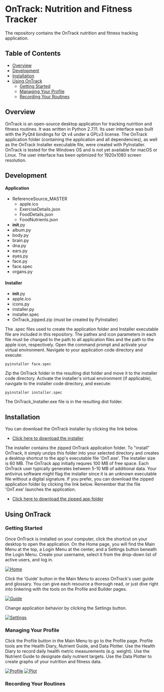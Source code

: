 # OnTrack: Nutrition and Fitness Tracker

The repository contains the OnTrack nutrition and fitness tracking application.

## Table of Contents

- [Overview](#overview)
- [Development](#development)
- [Installation](#installation)
- [Using OnTrack](#using-ontrack)
  - [Getting Started](#getting-started)
  - [Managing Your Profile](#managing-your-profile)
  - [Recording Your Routines](#recording-your-routines)

## Overview

OnTrack is an open-source desktop application for tracking nutrition and fitness routines. It was written in Python 2.7.11. Its user interface was built with the PyQt4 bindings for Qt v4 under a GPLv3 license. The OnTrack application folder (containing the application and all dependencies), as well as the OnTrack Installer executable file, were created with PyInstaller. OnTrack is tested for the Windows OS and is not yet available for macOS or Linux. The user interface has been optimized for 1920x1080 screen resolution.

## Development

#### Application

* ReferenceSource_MASTER
  - apple.ico
  - ExerciseDetails.json
  - FoodDetails.json
  - FoodNutrients.json
* __init__.py
* album.py
* body.py
* brain.py
* dna.py
* ears.py
* eyes.py
* face.py
* face.spec
* organs.py

#### Installer

* __init__.py
* apple.ico
* icons.py
* installer.py
* installer.spec
* OnTrack_zipped.zip (must be created by PyInstaller)

The .spec files used to create the application folder and Installer executable file are included in this repository. The pathex and icon parameters in each file must be changed to the path to all application files and the path to the apple icon, respectively. Open the command prompt and activate your virtual environment. Navigate to your application code directory and execute:
```
pyinstaller face.spec
```

Zip the OnTrack folder in the resulting dist folder and move it to the installer code directory. Activate the installer's virtual environment (if applicable), navigate to the installer code directory, and execute:
```
pyinstaller installer.spec
```

The OnTrack_Installer.exe file is in the resulting dist folder.

## Installation

You can download the OnTrack installer by clicking the link below.
* [Click here to download the installer](https://dl.dropbox.com/s/x4cdfy4k7sxl0af/OnTrack_Installer.exe?dl=0 "Download OnTrack_Installer.exe")

The installer contains the zipped OnTrack application folder. To "install" OnTrack, it simply unzips this folder into your selected directory and creates a desktop shortcut to the app's executable file 'OnT.exe'. The installer size is 60 MB. The OnTrack app initially requres 100 MB of free space. Each OnTrack user typically generates between 5-10 MB of additional data. Your antivirus software might flag the installer since it is an unknown executable file without a digital signature. If you prefer, you can download the zipped application folder by clicking the link below. Remember that the file 'OnT.exe' launches the application.

* [Click here to download the zipped app folder](https://dl.dropbox.com/s/i8rxwsm4dgcfxi9/OnTrack_zipped.zip?dl=0 "Download OnTrack_zipped.zip")

## Using OnTrack

### Getting Started

Once OnTrack is installed on your computer, click the shortcut on your desktop to open the application. On the Home page, you will find the Main Menu at the top, a Login Menu at the center, and a Settings button beneath the Login Menu. Create your username, select it from the drop-down list of active users, and log in.

[![Home][Home]][Home]

Click the 'Guide' button in the Main Menu to access OnTrack's user guide and glossary. You can give each resource a thorough read, or just dive right into tinkering with the tools on the Profile and Builder pages.

[![Guide][Guide]][Guide]

Change application behavior by clicking the Settings button.

[![Settings][Settings]][Settings]

### Managing Your Profile

Click the Profile button in the Main Menu to go to the Profile page. Profile tools are the Health Diary, Nutrient Guide, and Data Plotter. Use the Health Diary to record daily health metric measurements (e.g. weight). Use the Nutrient Guide to designate daily nutrient targets. Use the Data Plotter to create graphs of your nutrition and fitness data.

[![Profile][Profile]][Profile]
[![Plot][Plot]][Plot]

### Recording Your Routines

[Home]: https://i.imgur.com/dIcIZhi.png "Home Page"
[Settings]: https://i.imgur.com/jEaxGZw.png "Change App Settings"
[Profile]: https://i.imgur.com/z35D7cm.png "Manage Profile Data"
[Plot]: https://i.imgur.com/7Z1OKKk.png "View Data Plots"
[Inventory]: https://i.imgur.com/QoOtg7Q.png "Load Inventories"
[Create]: https://i.imgur.com/GgaWMAl.png "Create Your Build"
[Builder]: https://i.imgur.com/4mbyyQt.png "Modify Your Build"
[View]: https://i.imgur.com/4JP4xm9.png "View Inventory Items"
[Meal]: https://i.imgur.com/AYEANom.png "Add Meals to Your Build"
[Quantities]: https://i.imgur.com/jhZdptE.png "Add Ingredient Quantities to Your Build"
[Sessions]: https://i.imgur.com/Vbhgc9I.png "Add Activity Sessions to Your Build"
[Workout]: https://i.imgur.com/Mw2kJov.png "Add Workouts to Your Build"
[Food]: https://i.imgur.com/keMF7bK.png "Add Food Reference Items"
[Exercise]: https://i.imgur.com/JLFEVn9.png "Add Exercise Reference Items"
[Guide]: https://i.imgur.com/6kdyQRF.png "Read the User Guide"